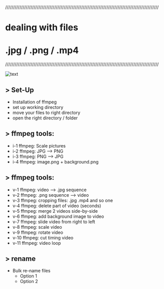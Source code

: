 
/////////////////////////////////////////////////////////////////////////////////////////////////
# dealing with files
# .jpg / .png / .mp4
/////////////////////////////////////////////////////////////////////////////////////////////////

![text](https://inductivebiblestudyapp.com/wp-content/uploads/2017/06/godhands-820x400.jpg)

## > Set-Up 
* Installation of ffmpeg
* set up working directory
* move your files to right directory
* open the right directory / folder

## > ffmpeg tools: 
* i-1 ffmpeg: Scale pictures
* i-2 ffmpeg: JPG --> PNG
* i-3 ffmpeg: PNG --> JPG
* i-4 ffmpeg: image.png + background.png

## > ffmpeg tools: 
* v-1 ffmpeg: video --> .jpg sequence
* v-2 ffmpeg: .png sequence --> video
* v-3 ffmpeg: cropping files: .jpg .mp4 and so one
* v-4 ffmpeg: delete part of video (seconds)
* v-5 ffmpeg: merge 2 videos side-by-side 
* v-6 ffmpeg: add background image to video 
* v-7 ffmpeg: slide video from right to left
* v-8 ffmpeg: scale video
* v-9 ffmpeg: rotate video
* v-10 ffmpeg: cut timing video
* v-11 ffmpeg: video loop

## > rename 
* Bulk re-name files 
    * Option 1
    * Option 2
